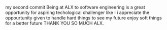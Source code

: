 my second commit
Being at ALX to software engineering is a great opportunity for aspiring techological challenger like I
i appreciate the oppourtunity given to handle hard things to see my future enjoy  soft things for a better future
THANK YOU SO MUCH ALX.
